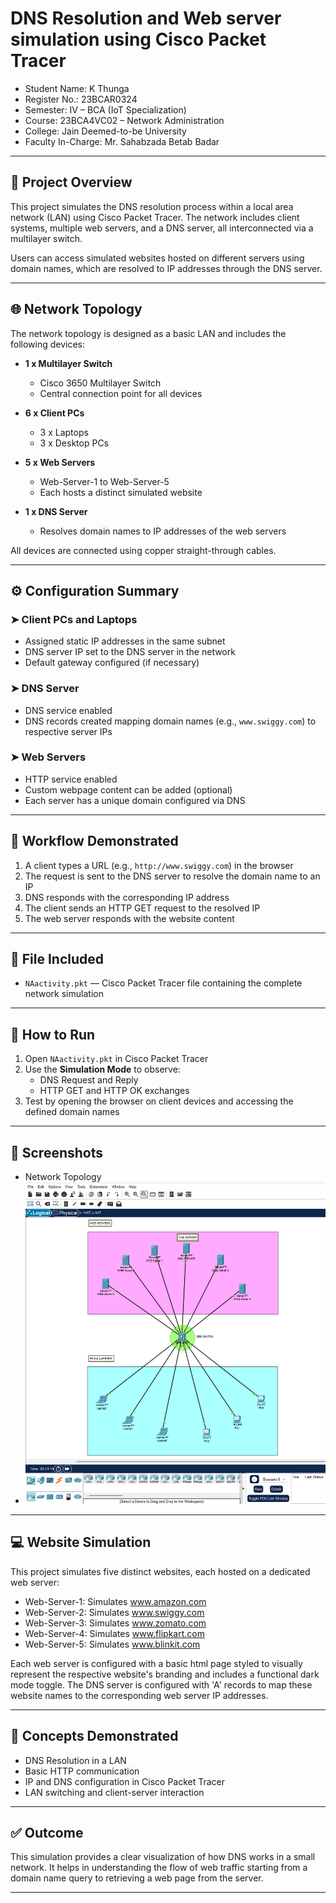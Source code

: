 # DNS Resolution and Web server simulation using Cisco Packet Tracer

- Student Name: K Thunga
- Register No.: 23BCAR0324
- Semester: IV – BCA (IoT Specialization)
- Course: 23BCA4VC02 – Network Administration
- College: Jain Deemed-to-be University
- Faculty In-Charge: Mr. Sahabzada Betab Badar

---

## 🧠 Project Overview

This project simulates the DNS resolution process within a local area network (LAN) using Cisco Packet Tracer. The network includes client systems, multiple web servers, and a DNS server, all interconnected via a multilayer switch.

Users can access simulated websites hosted on different servers using domain names, which are resolved to IP addresses through the DNS server.

---

## 🌐 Network Topology

The network topology is designed as a basic LAN and includes the following devices:

- **1 x Multilayer Switch**  
  - Cisco 3650 Multilayer Switch  
  - Central connection point for all devices

- **6 x Client PCs**  
  - 3 x Laptops  
  - 3 x Desktop PCs  

- **5 x Web Servers**  
  - Web-Server-1 to Web-Server-5  
  - Each hosts a distinct simulated website  

- **1 x DNS Server**  
  - Resolves domain names to IP addresses of the web servers  

All devices are connected using copper straight-through cables.

---

## ⚙️ Configuration Summary

### ➤ Client PCs and Laptops

- Assigned static IP addresses in the same subnet  
- DNS server IP set to the DNS server in the network  
- Default gateway configured (if necessary)

### ➤ DNS Server

- DNS service enabled  
- DNS records created mapping domain names (e.g., `www.swiggy.com`) to respective server IPs  

### ➤ Web Servers

- HTTP service enabled  
- Custom webpage content can be added (optional)  
- Each server has a unique domain configured via DNS  

---

## 🔄 Workflow Demonstrated

1. A client types a URL (e.g., `http://www.swiggy.com`) in the browser
2. The request is sent to the DNS server to resolve the domain name to an IP
3. DNS responds with the corresponding IP address
4. The client sends an HTTP GET request to the resolved IP
5. The web server responds with the website content

---

## 📂 File Included

- `NAactivity.pkt` — Cisco Packet Tracer file containing the complete network simulation

---

## 🧪 How to Run

1. Open `NAactivity.pkt` in Cisco Packet Tracer
2. Use the **Simulation Mode** to observe:
   - DNS Request and Reply
   - HTTP GET and HTTP OK exchanges
3. Test by opening the browser on client devices and accessing the defined domain names

--- 
## 📸 Screenshots 

- Network Topology 
-  ![Network Topology](screenshots/topology.png)

---
## 💻 Website Simulation

This project simulates five distinct websites, each hosted on a dedicated web server:

- Web-Server-1: Simulates www.amazon.com
- Web-Server-2: Simulates www.swiggy.com
- Web-Server-3: Simulates www.zomato.com
- Web-Server-4: Simulates www.flipkart.com
- Web-Server-5: Simulates www.blinkit.com

Each web server is configured with a basic html page styled to visually represent the respective website's branding and includes a functional dark mode toggle. The DNS server is configured with 'A' records to map these website names to the corresponding web server IP addresses.

---

## 📌 Concepts Demonstrated

- DNS Resolution in a LAN  
- Basic HTTP communication  
- IP and DNS configuration in Cisco Packet Tracer  
- LAN switching and client-server interaction  

---

## ✅ Outcome

This simulation provides a clear visualization of how DNS works in a small network. It helps in understanding the flow of web traffic starting from a domain name query to retrieving a web page from the server.

---


